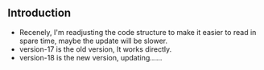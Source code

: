## Introduction

* Recenely,  I'm readjusting the code structure to make it easier to read in spare time, maybe the update will be slower.
* version-17 is the old version, It works directly.
* version-18 is the new version, updating......

